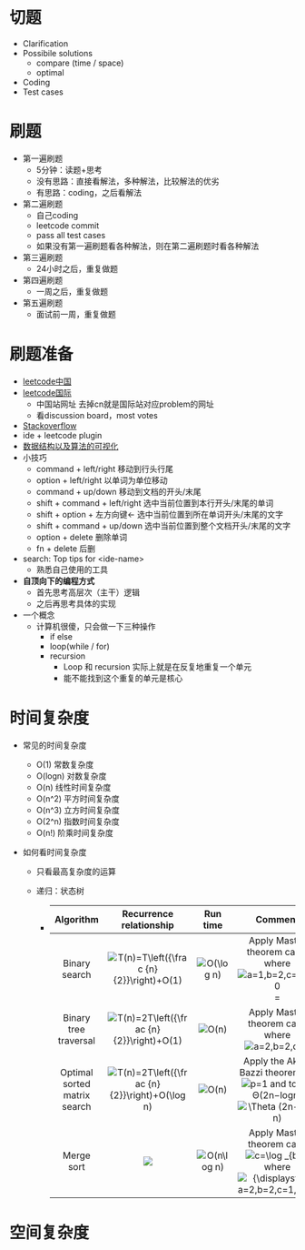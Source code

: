 # 切题

- Clarification
- Possibile solutions
  - compare (time / space)
  - optimal
- Coding
- Test cases



# 刷题

- 第一遍刷题
  - 5分钟：读题+思考
  - 没有思路：直接看解法，多种解法，比较解法的优劣
  - 有思路：coding，之后看解法
- 第二遍刷题
  - 自己coding 
  - leetcode commit 
  - pass all test cases
  - 如果没有第一遍刷题看各种解法，则在第二遍刷题时看各种解法
- 第三遍刷题
  - 24小时之后，重复做题
- 第四遍刷题
  - 一周之后，重复做题
- 第五遍刷题
  - 面试前一周，重复做题



# 刷题准备

- [leetcode中国](https://leetcode-cn.com/problemset/all/)
- [leetcode国际](https://leetcode.com/problemset/all/)
  - 中国站网址 去掉cn就是国际站对应problem的网址
  - 看discussion board，most votes
- [Stackoverflow](https://stackoverflow.com)
- ide + leetcode plugin
- [数据结构以及算法的可视化](https://visualgo.net/en/bst)
- 小技巧
  - command + left/right 移动到行头行尾
  - option + left/right 以单词为单位移动
  - command + up/down 移动到文档的开头/末尾
  - shift + command + left/right 选中当前位置到本行开头/末尾的单词
  - shift + option + 左方向键← 选中当前位置到所在单词开头/末尾的文字
  - shift + command + up/down 选中当前位置到整个文档开头/末尾的文字
  - option + delete 删除单词
  - fn + delete 后删 
- search:  Top tips for  \<ide-name>
  - 熟悉自己使用的工具
- **自顶向下的编程方式**
  - 首先思考高层次（主干）逻辑
  - 之后再思考具体的实现
- 一个概念
  - 计算机很傻，只会做一下三种操作
    - if else
    - loop(while / for)
    - recursion
      - Loop 和 recursion 实际上就是在反复地重复一个单元
      - 能不能找到这个重复的单元是核心



# 时间复杂度

- 常见的时间复杂度

  - O(1) 常数复杂度
  - O(logn) 对数复杂度
  - O(n) 线性时间复杂度
  - O(n^2)  平方时间复杂度
  - O(n^3) 立方时间复杂度
  - O(2^n) 指数时间复杂度
  - O(n!) 阶乘时间复杂度

- 如何看时间复杂度

  - 只看最高复杂度的运算

  - 递归：状态树

    - |          Algorithm           |                   Recurrence relationship                    |                           Run time                           |                           Comment                            |
      | :--------------------------: | :----------------------------------------------------------: | :----------------------------------------------------------: | :----------------------------------------------------------: |
      |        Binary search         | ![T(n)=T\left({\frac {n}{2}}\right)+O(1)](https://wikimedia.org/api/rest_v1/media/math/render/svg/a78716370c21c74f1808d4ca9fe1d7b2786986d5) | ![O(\log n)](https://wikimedia.org/api/rest_v1/media/math/render/svg/aae0f22048ba6b7c05dbae17b056bfa16e21807d) | Apply Master theorem case, where![a=1,b=2,c=0,k=0](https://wikimedia.org/api/rest_v1/media/math/render/svg/f2febcf46a2897811ef7ab88631084fb7dfe4419)= |
      |    Binary tree traversal     | ![T(n)=2T\left({\frac {n}{2}}\right)+O(1)](https://wikimedia.org/api/rest_v1/media/math/render/svg/ce3306e42dc12660a749b44498cb94b0e496c225) | ![O(n)](https://wikimedia.org/api/rest_v1/media/math/render/svg/34109fe397fdcff370079185bfdb65826cb5565a) | Apply Master theorem case  where![a=2,b=2,c=0](https://wikimedia.org/api/rest_v1/media/math/render/svg/fb42f5ac8573f25fcd0ada3b53a6618a076053df) |
      | Optimal sorted matrix search | ![T(n)=2T\left({\frac {n}{2}}\right)+O(\log n)](https://wikimedia.org/api/rest_v1/media/math/render/svg/fa51b8f69be9eacd7ac514e93dae29735317f6c6) | ![O(n)](https://wikimedia.org/api/rest_v1/media/math/render/svg/34109fe397fdcff370079185bfdb65826cb5565a) | Apply the Akra–Bazzi theorem for ![p=1](https://wikimedia.org/api/rest_v1/media/math/render/svg/c29a2f2fb3f642618036ed7a79712202e7ada924) and to get Θ(2n−log⁡n)![\Theta (2n-\log n)](https://wikimedia.org/api/rest_v1/media/math/render/svg/64e79f6ddb2bea76af7ed8f3723cc5a9e17ed73d) |
      |          Merge sort          | ![](https://wikimedia.org/api/rest_v1/media/math/render/svg/25880508f084e0d3d814505ec1a7b744e340ac81) | ![O(n\log n)](https://wikimedia.org/api/rest_v1/media/math/render/svg/9d2320768fb54880ca4356e61f60eb02a3f9d9f1) | Apply Master theorem case![c=\log _{b}a](https://wikimedia.org/api/rest_v1/media/math/render/svg/14dbd9a5745548d218886b959ce7f2d30df50e3b), where ![{\displaystyle a=2,b=2,c=1,k=1}](https://wikimedia.org/api/rest_v1/media/math/render/svg/32194b35cdfb9ab70167f83a55f9b4c27e7e9d45) |

#  空间复杂度



